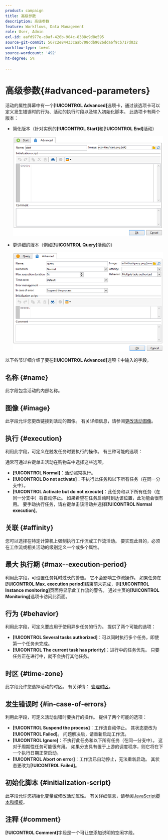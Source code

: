 ```yaml
---
product: campaign
title: 高级参数
description: 高级参数
feature: Workflows, Data Management
role: User, Admin
exl-id: aafd977e-c8af-426b-904c-8388c9d8e595
source-git-commit: 567c2e84433caab708ddb9026dda6f9cb717d032
workflow-type: tm+mt
source-wordcount: '492'
ht-degree: 5%

---
```


# 高级参数{#advanced-parameters}



活动的属性屏幕中有一个&#x200B;**[!UICONTROL Advanced]**&#x200B;选项卡，通过该选项卡可以定义发生错误时的行为、活动的执行时段以及输入初始化脚本。 此选项卡有两个版本：

* 简化版本（针对实例的&#x200B;**[!UICONTROL Start]**&#x200B;和&#x200B;**[!UICONTROL End]**&#x200B;活动）

  ![](assets/wf-advanced-basic.png)

* 更详细的版本（例如&#x200B;**[!UICONTROL Query]**&#x200B;活动的）

  ![](assets/wf-advanced-full.png)

以下各节详细介绍了要在&#x200B;**[!UICONTROL Advanced]**&#x200B;选项卡中输入的字段。

## 名称 {#name}

此字段包含活动的内部名称。

## 图像 {#image}

此字段允许您更改链接到活动的图像。 有关详细信息，请参阅[更改活动图像](change-activity-images.md)。

## 执行 {#execution}

利用此字段，可定义在触发任务时要执行的操作。 有三种可能的选项：

通常可通过右键单击活动在购物车中选择这些选项。

* **[!UICONTROL Normal]**：活动照常执行。
* **[!UICONTROL Do not activate]**：不执行此任务和以下所有任务（在同一分支中）。
* **[!UICONTROL Activate but do not execute]**：此任务和以下所有任务（在同一分支中）将自动停止。 如果希望在任务启动时到达该位置，此功能会很有用。 要手动执行任务，请右键单击该活动并选择&#x200B;**[!UICONTROL Normal execution]**。

## 关联 {#affinity}

您可以选择在特定计算机上强制执行工作流或工作流活动。 要实现此目的，必须在工作流或相关活动的级别定义一个或多个属性。


## 最大 执行期 {#max--execution-period}

利用此字段，可设置任务耗时过长的警告。 它不会影响工作流操作。 如果任务在&#x200B;**[!UICONTROL Max. execution period]**&#x200B;结束前未完成，则&#x200B;**[!UICONTROL Instance monitoring]**&#x200B;页面将显示此工作流的警告。 通过主页的&#x200B;**[!UICONTROL Monitoring]**&#x200B;选项卡访问此页面。

## 行为 {#behavior}

利用此字段，可定义要应用于使用异步任务的行为。 提供了两个可能的选项：

* **[!UICONTROL Several tasks authorized]**：可以同时执行多个任务，即使第一个任务未完成。
* **[!UICONTROL The current task has priority]**：进行中的任务优先。 只要任务正在进行中，就不会执行其他任务。

## 时区 {#time-zone}

此字段允许您选择活动的时区。 有关详情： [管理时区](managing-time-zones.md)。

## 发生错误时 {#in-case-of-errors}

利用此字段，可定义活动出错时要执行的操作。 提供了两个可能的选项：

* **[!UICONTROL Suspend the process]**：工作流自动停止。 其状态更改为&#x200B;**[!UICONTROL Failed]**。 问题解决后，请重新启动工作流。
* **[!UICONTROL Ignore]**：不执行此任务和以下所有任务（在同一分支中）。 这对于周期性任务可能很有用。 如果分支具有置于上游的调度程序，则它将在下一个执行日期正常启动。
* **[!UICONTROL Abort on error]**：工作流已自动停止，无法重新启动。 其状态更改为&#x200B;**[!UICONTROL Failed]**。

## 初始化脚本 {#initialization-script}

此字段允许您初始化变量或修改活动属性。 有关详细信息，请参阅[JavaScript脚本和模板](javascript-scripts-and-templates.md)。

## 注释 {#comment}

**[!UICONTROL Comment]**&#x200B;字段是一个可让您添加说明的空闲字段。
